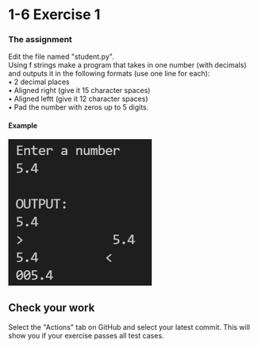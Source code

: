 # 1-6 Exercise 1

### The assignment
Edit the file named "student.py".  
Using f strings make a program that takes in one number (with decimals) and outputs it in the following formats (use one line for each):  
•	2 decimal places  
•	Aligned right (give it 15 character spaces)  
•	Aligned leftt (give it 12 character spaces)  
•	Pad the number with zeros up to 5 digits.  
  
#### Example  
![](ICS2O-U1S6E2.png)  

## Check your work
Select the "Actions" tab on GitHub and select your latest commit. This will show you if your exercise passes all test cases.
